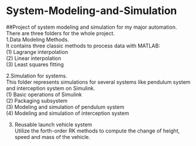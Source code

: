 # System-Modeling-and-Simulation
##Project of system modeling and simulation for my major automation. <br>
There are three folders for the whole project. <br>
1.Data Modeling Methods. <br>
It contains three classic methods to process data with MATLAB:<br>
(1) Lagrange interpolation <br>
(2) Linear interpolation <br>
(3) Least squares fitting <br>

2.Simulation for systems.<br>
This folder represents simulations for several systems like pendulum system and interception system on Simulink.<br>
(1) Basic operations of Simulink <br>
(2) Packaging subsystem <br>
(3) Modeling and simulation of pendulum system <br>
(4) Modeling and simulation of interception system <br>

3. Reusable launch vehicle system <br>
Utilize the forth-order RK methods to compute the change of height, speed and mass of the vehicle. <br>

